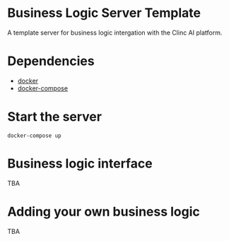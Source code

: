 # Business Logic Server Template

A template server for business logic intergation with the Clinc AI platform.

# Dependencies
- [docker](https://docs.docker.com/install/)
- [docker-compose](https://docs.docker.com/compose/)


# Start the server
```
docker-compose up
```

# Business logic interface
TBA

# Adding your own business logic
TBA
